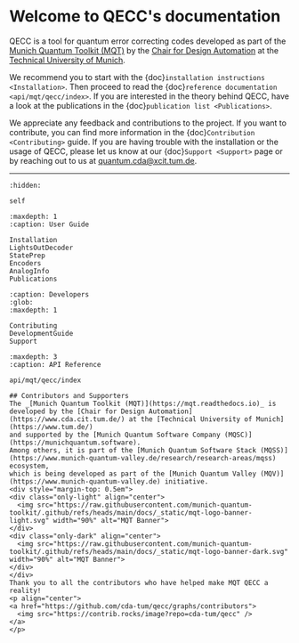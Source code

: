 # Welcome to QECC's documentation

QECC is a tool for quantum error correcting codes developed as part of the [Munich Quantum Toolkit (MQT)](https://mqt.readthedocs.io) by the [Chair for Design Automation](https://www.cda.cit.tum.de/) at the [Technical University of Munich](https://www.tum.de).

We recommend you to start with the {doc}`installation instructions <Installation>`.
Then proceed to read the {doc}`reference documentation <api/mqt/qecc/index>`.
If you are interested in the theory behind QECC, have a look at the publications in the {doc}`publication list <Publications>`.

We appreciate any feedback and contributions to the project. If you want to contribute, you can find more information in
the {doc}`Contribution <Contributing>` guide. If you are having trouble with the installation or the usage of QECC,
please let us know at our {doc}`Support <Support>` page or by reaching out to us at
[quantum.cda@xcit.tum.de](mailto:quantum.cda@xcit.tum.de).

---

```{toctree}
:hidden:

self
```

```{toctree}
:maxdepth: 1
:caption: User Guide

Installation
LightsOutDecoder
StatePrep
Encoders
AnalogInfo
Publications
```

```{toctree}
:caption: Developers
:glob:
:maxdepth: 1

Contributing
DevelopmentGuide
Support
```

```{toctree}
:maxdepth: 3
:caption: API Reference

api/mqt/qecc/index
```

```{only} html
## Contributors and Supporters
The _[Munich Quantum Toolkit (MQT)](https://mqt.readthedocs.io)_ is developed by the [Chair for Design Automation](https://www.cda.cit.tum.de/) at the [Technical University of Munich](https://www.tum.de/)
and supported by the [Munich Quantum Software Company (MQSC)](https://munichquantum.software).
Among others, it is part of the [Munich Quantum Software Stack (MQSS)](https://www.munich-quantum-valley.de/research/research-areas/mqss) ecosystem,
which is being developed as part of the [Munich Quantum Valley (MQV)](https://www.munich-quantum-valley.de) initiative.
<div style="margin-top: 0.5em">
<div class="only-light" align="center">
  <img src="https://raw.githubusercontent.com/munich-quantum-toolkit/.github/refs/heads/main/docs/_static/mqt-logo-banner-light.svg" width="90%" alt="MQT Banner">
</div>
<div class="only-dark" align="center">
  <img src="https://raw.githubusercontent.com/munich-quantum-toolkit/.github/refs/heads/main/docs/_static/mqt-logo-banner-dark.svg" width="90%" alt="MQT Banner">
</div>
</div>
Thank you to all the contributors who have helped make MQT QECC a reality!
<p align="center">
<a href="https://github.com/cda-tum/qecc/graphs/contributors">
  <img src="https://contrib.rocks/image?repo=cda-tum/qecc" />
</a>
</p>
```
